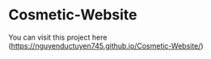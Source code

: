 # Cosmetic-Website
You can visit this project here (https://nguyenductuyen745.github.io/Cosmetic-Website/)
